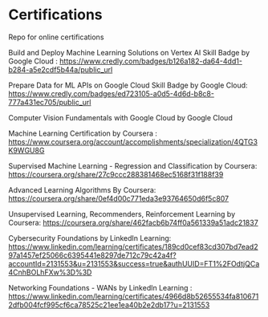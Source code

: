 # Certifications
Repo for online certifications


Build and Deploy Machine Learning Solutions on Vertex AI Skill Badge by Google Cloud : https://www.credly.com/badges/b126a182-da64-4dd1-b284-a5e2cdf5b44a/public_url

Prepare Data for ML APIs on Google Cloud Skill Badge by Google Cloud: https://www.credly.com/badges/ed723105-a0d5-4d6d-b8c8-777a431ec705/public_url

Computer Vision Fundamentals with Google Cloud by Google Cloud

Machine Learning Certification by Coursera : https://www.coursera.org/account/accomplishments/specialization/4QTG3K9WGU8G

Supervised Machine Learning - Regression and Classification by Coursera: https://coursera.org/share/27c9ccc288381468ec5168f31f188f39

Advanced Learning Algorithms By Coursera: https://coursera.org/share/0ef4d00c771eda3e93764650d6f5c807

Unsupervised Learning, Recommenders, Reinforcement Learning by Coursera: https://coursera.org/share/462facb6b74ff0a561339a51adc21837

Cybersecurity Foundations by LinkedIn Learning: https://www.linkedin.com/learning/certificates/189cd0cef83cd307bd7ead297a1457ef25066c6395441e8297de712c79c42a4f?accountId=2131553&u=2131553&success=true&authUUID=FT1%2FOdtjQCa4CnhBOLhFXw%3D%3D

Networking Foundations - WANs by LinkedIn Learning : https://www.linkedin.com/learning/certificates/4966d8b52655534fa8106712dfb004fcf995cf6ca78525c21ee1ea40b2e2db17?u=2131553
